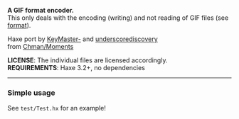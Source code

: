 **A GIF format encoder.**   
This only deals with the encoding (writing) and not reading of GIF files (see [format](https://github.com/haxefoundation/format)).   

Haxe port by [KeyMaster-](https://github.com/KeyMaster-) and [underscorediscovery](https://github.com/underscorediscovery)   
from [Chman/Moments](https://github.com/Chman/Moments)

**LICENSE**: The individual files are licensed accordingly.   
**REQUIREMENTS**: Haxe 3.2+, no dependencies

---

### Simple usage

See `test/Test.hx` for an example!